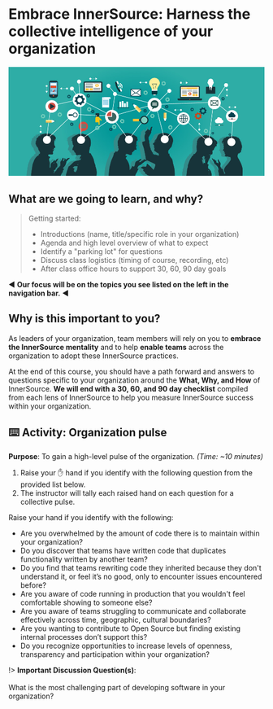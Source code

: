 # Embrace InnerSource: Harness the collective intelligence of your organization

![logo](images/group-smarts.jpg ':no-zoom')

## What are we going to learn, and why?

> Getting started:
> - Introductions (name, title/specific role in your organization)
> - Agenda and high level overview of what to expect
> - Identify a "parking lot" for questions
> - Discuss class logistics (timing of course, recording, etc)
> - After class office hours to support 30, 60, 90 day goals

◀ **Our focus will be on the topics you see listed on the left in the navigation bar.** ◀

## Why is this important to you?

As leaders of your organization, team members will rely on you to **embrace the InnerSource mentality** and to help **enable teams** across the organization to adopt these InnerSource practices.

At the end of this course, you should have a path forward and answers to questions specific to your organization around the **What, Why, and How** of InnerSource. **We will end with a 30, 60, and 90 day checklist** compiled from each lens of InnerSource to help you measure InnerSource success within your organization.

## ⌨️ Activity: Organization pulse
**Purpose**: To gain a high-level pulse of the organization. _(Time: ~10 minutes)_

1. Raise your ✋ hand if you identify with the following question from the provided list below.
2. The instructor will tally each raised hand on each question for a collective pulse.

Raise your hand if you identify with the following:

- Are you overwhelmed by the amount of code there is to maintain within your organization?
- Do you discover that teams have written code that duplicates functionality written by another team?
- Do you find that teams rewriting code they inherited because they don't understand it, or feel it’s no good, only to encounter issues encountered before?
- Are you aware of code running in production that you wouldn't feel comfortable showing to someone else?
- Are you aware of teams struggling to communicate and collaborate effectively across time, geographic, cultural boundaries?
- Are you wanting to contribute to Open Source but finding existing internal processes don’t support this?
- Do you recognize opportunities to increase levels of openness, transparency and participation within your organization?

!> **Important Discussion Question(s)**: <br><br>What is the most challenging part of developing software in your organization?
